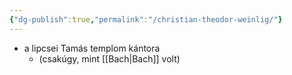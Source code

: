 ```yaml
---
{"dg-publish":true,"permalink":"/christian-theodor-weinlig/"}
---
```


- a lipcsei Tamás templom kántora
	- (csakúgy, mint [[Bach\|Bach]] volt)